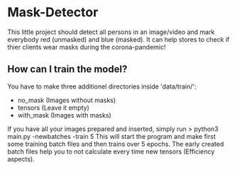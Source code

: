 # Mask-Detector
This little project should detect all persons in an image/video and mark everybody red (unmasked) and blue (masked). It can help stores to check if thier clients wear masks during the corona-pandemic!


## How can I train the model?
You have to make three additionel directories inside 'data/train/':
- no_mask     (Images without masks)
- tensors     (Leave it empty)
- with_mask   (Images with masks)

If you have all your images prepared and inserted, simply run > python3 main.py -newbatches -train 5
This will start the program and make first some training batch files and then trains over 5 epochs. The early created batch files help you to not calculate every time new tensors (Efficiency aspects).

